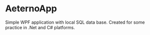 # AeternoApp
Simple WPF application with local SQL data base.
Created for some practice in .Net and C# platforms.
